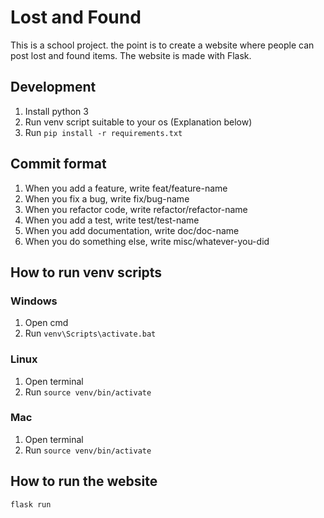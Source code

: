 # Lost and Found
This is a school project. the point is to create a website where people can post lost and found items. The website is made with Flask.
## Development
1. Install python 3
2. Run venv script suitable to your os (Explanation below)
3. Run `pip install -r requirements.txt`
## Commit format
1. When you add a feature, write feat/feature-name
2. When you fix a bug, write fix/bug-name
3. When you refactor code, write refactor/refactor-name
4. When you add a test, write test/test-name
5. When you add documentation, write doc/doc-name
6. When you do something else, write misc/whatever-you-did
## How to run venv scripts
### Windows
1. Open cmd
2. Run `venv\Scripts\activate.bat`
### Linux
1. Open terminal
2. Run `source venv/bin/activate`
### Mac
1. Open terminal
2. Run `source venv/bin/activate`

## How to run the website
```bash
flask run
```